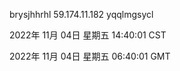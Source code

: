 brysjhhrhl 59.174.11.182 yqqlmgsycl

2022年 11月 04日 星期五 14:40:01 CST

2022年 11月 04日 星期五 06:40:01 GMT
